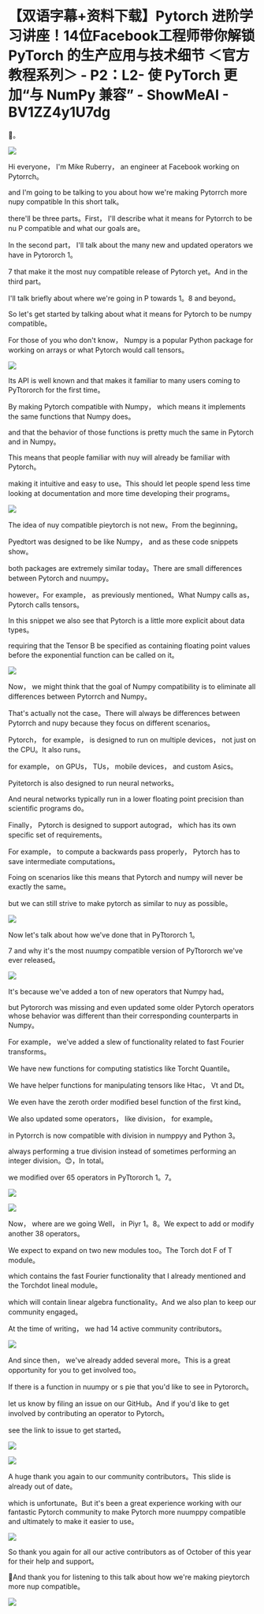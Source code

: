 # 【双语字幕+资料下载】Pytorch 进阶学习讲座！14位Facebook工程师带你解锁 PyTorch 的生产应用与技术细节 ＜官方教程系列＞ - P2：L2- 使 PyTorch 更加“与 NumPy 兼容” - ShowMeAI - BV1ZZ4y1U7dg

🎼。

![](img/34c6afcf80c3f94fb9e6fa9f06c8c00d_1.png)

Hi everyone， I'm Mike Ruberry， an engineer at Facebook working on Pytorrch。

 and I'm going to be talking to you about how we're making Pytorrch more nupy compatible In this short talk。

 there'll be three parts。First， I'll describe what it means for Pytorrch to be nu P compatible and what our goals are。

In the second part， I'll talk about the many new and updated operators we have in Pytororch 1。

7 that make it the most nuy compatible release of Pytorch yet。And in the third part。

 I'll talk briefly about where we're going in P towards 1。8 and beyond。

So let's get started by talking about what it means for Pytorch to be numpy compatible。

 For those of you who don't know， Numpy is a popular Python package for working on arrays or what Pytorch would call tensors。



![](img/34c6afcf80c3f94fb9e6fa9f06c8c00d_3.png)

Its API is well known and that makes it familiar to many users coming to PyTtororch for the first time。

By making Pytorch compatible with Numpy， which means it implements the same functions that Numpy does。

 and that the behavior of those functions is pretty much the same in Pytorch and in Numpy。

This means that people familiar with nuy will already be familiar with Pytorch。

 making it intuitive and easy to use。This should let people spend less time looking at documentation and more time developing their programs。



![](img/34c6afcf80c3f94fb9e6fa9f06c8c00d_5.png)

The idea of nuy compatible pieytorch is not new。From the beginning。

 Pyedtort was designed to be like Numpy， and as these code snippets show。

 both packages are extremely similar today。There are small differences between Pytorch and nuumpy。

 however。For example， as previously mentioned。What Numpy calls as， Pytorch calls tensors。

In this snippet we also see that Pytorch is a little more explicit about data types。

 requiring that the Tensor B be specified as containing floating point values before the exponential function can be called on it。



![](img/34c6afcf80c3f94fb9e6fa9f06c8c00d_7.png)

Now， we might think that the goal of Numpy compatibility is to eliminate all differences between Pytorrch and Numpy。

That's actually not the case。There will always be differences between Pytorrch and nupy because they focus on different scenarios。

Pytorch， for example， is designed to run on multiple devices， not just on the CPU。It also runs。

 for example， on GPUs， TUs， mobile devices， and custom Asics。

Pyitetorch is also designed to run neural networks。

And neural networks typically run in a lower floating point precision than scientific programs do。

Finally， Pytorch is designed to support autograd， which has its own specific set of requirements。

For example， to compute a backwards pass properly， Pytorch has to save intermediate computations。

 Foing on scenarios like this means that Pytorch and numpy will never be exactly the same。

 but we can still strive to make pytorch as similar to nuy as possible。



![](img/34c6afcf80c3f94fb9e6fa9f06c8c00d_9.png)

Now let's talk about how we've done that in PyTtororch 1。

7 and why it's the most nuumpy compatible version of PyTtororch we've ever released。



![](img/34c6afcf80c3f94fb9e6fa9f06c8c00d_11.png)

It's because we've added a ton of new operators that Numpy had。

 but Pytororch was missing and even updated some older Pytorch operators whose behavior was different than their corresponding counterparts in Numpy。

 For example， we've added a slew of functionality related to fast Fourier transforms。

We have new functions for computing statistics like Torcht Quantile。

 We have helper functions for manipulating tensors like Htac， Vt and Dt。

 We even have the zeroth order modified besel function of the first kind。

 We also updated some operators， like division， for example。

 in Pytorrch is now compatible with division in numppyy and Python 3。

 always performing a true division instead of sometimes performing an integer division。😊，In total。

 we modified over 65 operators in PyTtororch 1。7。

![](img/34c6afcf80c3f94fb9e6fa9f06c8c00d_13.png)

![](img/34c6afcf80c3f94fb9e6fa9f06c8c00d_14.png)

Now， where are we going Well， in Piyr 1。8。We expect to add or modify another 38 operators。

We expect to expand on two new modules too。The Torch dot F of T module。

 which contains the fast Fourier functionality that I already mentioned and the Torchdot lineal module。

 which will contain linear algebra functionality。And we also plan to keep our community engaged。

At the time of writing， we had 14 active community contributors。



![](img/34c6afcf80c3f94fb9e6fa9f06c8c00d_16.png)

And since then， we've already added several more。This is a great opportunity for you to get involved too。

If there is a function in nuumpy or s pie that you'd like to see in Pytororch。

 let us know by filing an issue on our GitHub。And if you'd like to get involved by contributing an operator to Pytorch。

 see the link to issue to get started。

![](img/34c6afcf80c3f94fb9e6fa9f06c8c00d_18.png)

![](img/34c6afcf80c3f94fb9e6fa9f06c8c00d_19.png)

A huge thank you again to our community contributors。This slide is already out of date。

 which is unfortunate。But it's been a great experience working with our fantastic Pytorch community to make Pytorch more nuumppy compatible and ultimately to make it easier to use。



![](img/34c6afcf80c3f94fb9e6fa9f06c8c00d_21.png)

So thank you again for all our active contributors as of October of this year for their help and support。

🎼And thank you for listening to this talk about how we're making pieytorch more nup compatible。



![](img/34c6afcf80c3f94fb9e6fa9f06c8c00d_23.png)